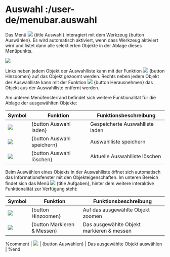 # Auswahl :/user-de/menubar.auswahl

Das Menü ![](gbd-icon-auswahl-01.svg) {title Auswahl} interagiert mit dem Werkzeug {button Auswählen}. Es wird automatisch aktiviert, wenn dass Werkzeug aktiviert wird und listet dann alle selektierten Objekte in der Ablage dieses Menüpunkts. 

![](auswahl.png)

Links neben jedem Objekt der Auswahlliste kann mit der Funktion ![](sharp-center_focus_weak-24px.svg) {button Hinzoomen} auf das Objekt gezoomt werden. Rechts neben jedem Objekt der Auswahlliste kann mit der Funktion ![](sharp-remove_circle_outline-24px.svg) {button Herausnehmen} das Objekt aus der Auswahlliste entfernt werden.

Am unteren Menüfensterrand befindet sich weitere Funktionalität für die Ablage der ausgewählten Objekte:

| Symbol                                | Funktion                	| Funktionsbeschreibung                         |
|---------------------------------------|-------------------------------|-----------------------------------------------|
| ![](ic_folder_open_24px.svg)		| {button Auswahl laden}	| Gespeicherte Auswahlliste laden 		|
| ![](sharp-save-24px.svg)        	| {button Auswahl speichern}	| Auswahlliste speichern     			|
| ![](sharp-delete_forever-24px.svg)   	| {button Auswahl löschen}	| Aktuelle Auswahlliste löschen			|


Beim Auswählen eines Objekts in der Auswahlliste öffnet sich automatisch das Informationsfenster mit den Objekteigenschaften. Im unteren Bereich findet sich das Menü ![](round-settings-24px.svg) {title Aufgaben}, hinter dem weitere interaktive Funktionalität zur Verfügung steht:

| Symbol                                | Funktion                	| Funktionsbeschreibung                         |
|---------------------------------------|-------------------------------|-----------------------------------------------|
| ![](sharp-center_focus_weak-24px.svg)	| {button Hinzoomen}		| Auf das ausgewählte Objekt zoomen		|
| ![](gbd-icon-markieren-messen-01.svg) | {button Markieren & Messen}	| Das ausgewählte Objekt markieren & messen	|

%comment
| ![](gbd-icon-auswahl-01.svg)   	| {button Auswählen}		| Das ausgewählte Objekt auswählen		|
%end
